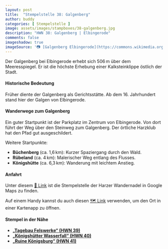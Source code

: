 ```yaml
---
layout: post
title:  "Stempelstelle 38: Galgenberg"
author: buddy
categories: [ Stempelstelle ]
image: assets/images/stampboxes/38-galgenberg.jpg
description: "HWN 38: Galgenberg | Elbingerode"
comments: false
imageshadow: true
imageSource: '📷 [Galgenberg Elbingerode](https://commons.wikimedia.org/wiki/File:Galgenberg_Elbingerode.jpg) von <a href="https://de.wikipedia.org/wiki/Benutzer:Hejkal" class="extiw" title="de:Benutzer:Hejkal">Benutzer:Hejkal</a> unter Lizenz [CC BY-SA 2.0 de](https://creativecommons.org/licenses/by-sa/2.0/de/deed.en)'
---
```


Der Galgenberg bei Elbingerode erhebt sich 506 m über dem Meeresspiegel. Er ist die höchste Erhebung einer Kalksteinklippe östlich der Stadt.

#### Historische Bedeutung

Früher diente der Galgenberg als Gerichtsstätte. Ab dem 16. Jahrhundert stand hier der Galgen von Elbingerode.

#### Wanderwege zum Galgenberg

Ein guter Startpunkt ist der Parkplatz im Zentrum von Elbingerode. Von dort führt der Weg über den Steinweg zum Galgenberg. Der örtliche Harzklub hat den Pfad gut ausgeschildert.

Weitere Startpunkte:

- **Büchenberg** (ca. 1,6 km): Kurzer Spaziergang durch den Wald.
- **Rübeland** (ca. 4 km): Malerischer Weg entlang des Flusses.
- **Königshütte** (ca. 6,3 km): Wanderung mit leichtem Anstieg.

#### Anfahrt

Unter diesem [📍 Link](https://www.google.com/maps/dir/?api=1&origin=&destination=51.7738%2C%2010.81677) ist die Stempelstelle der Harzer Wandernadel in Google Maps zu finden.

<div class="android-only">
  Auf einem Handy kannst du auch diesen 
  <a href="geo:51.7738,10.81677">🗺️ Link</a> 
  verwenden, um den Ort in einer Kartenapp zu öffnen.
  <p></p>
</div>

#### Stempel in der Nähe

- [**„Tagebau Felswerke“ (HWN 39)**](/stempelstelle-039-tagebau-felswerke)
- [**„Königshütter Wasserfall“ (HWN 40)**](/stempelstelle-040-koenigshuetter-wasserfall)
- [**„Ruine Königsburg“ (HWN 41)**](/stempelstelle-041-ruine-koenigsburg)
